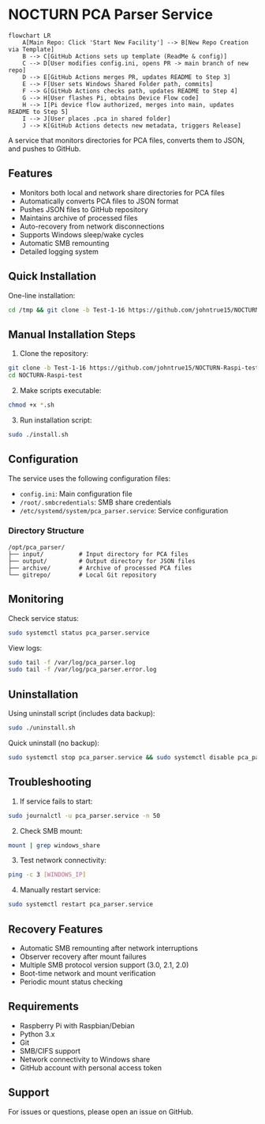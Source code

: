 # NOCTURN PCA Parser Service

```plaintext
flowchart LR
    A[Main Repo: Click 'Start New Facility'] --> B[New Repo Creation via Template]
    B --> C[GitHub Actions sets up template (ReadMe & config)]
    C --> D[User modifies config.ini, opens PR -> main branch of new repo]
    D --> E[GitHub Actions merges PR, updates README to Step 3]
    E --> F[User sets Windows Shared Folder path, commits]
    F --> G[GitHub Actions checks path, updates README to Step 4]
    G --> H[User flashes Pi, obtains Device Flow code]
    H --> I[Pi device flow authorized, merges into main, updates README to Step 5]
    I --> J[User places .pca in shared folder]
    J --> K[GitHub Actions detects new metadata, triggers Release]
```
A service that monitors directories for PCA files, converts them to JSON, and pushes to GitHub.

## Features

- Monitors both local and network share directories for PCA files
- Automatically converts PCA files to JSON format
- Pushes JSON files to GitHub repository
- Maintains archive of processed files
- Auto-recovery from network disconnections
- Supports Windows sleep/wake cycles
- Automatic SMB remounting
- Detailed logging system

## Quick Installation

One-line installation:
```bash
cd /tmp && git clone -b Test-1-16 https://github.com/johntrue15/NOCTURN-Raspi-test.git && cd NOCTURN-Raspi-test && chmod +x *.sh && sudo ./install.sh
```

## Manual Installation Steps

1. Clone the repository:
```bash
git clone -b Test-1-16 https://github.com/johntrue15/NOCTURN-Raspi-test.git
cd NOCTURN-Raspi-test
```

2. Make scripts executable:
```bash
chmod +x *.sh
```

3. Run installation script:
```bash
sudo ./install.sh
```

## Configuration

The service uses the following configuration files:
- `config.ini`: Main configuration file
- `/root/.smbcredentials`: SMB share credentials
- `/etc/systemd/system/pca_parser.service`: Service configuration

### Directory Structure

```
/opt/pca_parser/
├── input/          # Input directory for PCA files
├── output/         # Output directory for JSON files
├── archive/        # Archive of processed PCA files
└── gitrepo/        # Local Git repository
```

## Monitoring

Check service status:
```bash
sudo systemctl status pca_parser.service
```

View logs:
```bash
sudo tail -f /var/log/pca_parser.log
sudo tail -f /var/log/pca_parser.error.log
```

## Uninstallation

Using uninstall script (includes data backup):
```bash
sudo ./uninstall.sh
```

Quick uninstall (no backup):
```bash
sudo systemctl stop pca_parser.service && sudo systemctl disable pca_parser.service && sudo rm -f /etc/systemd/system/pca_parser.service && sudo systemctl daemon-reload && sudo rm -rf /opt/pca_parser /var/log/pca_parser.* /root/.smbcredentials && sudo sed -i '\#/mnt/windows_share#d' /etc/fstab && sudo umount -f /mnt/windows_share 2>/dev/null || true && sudo rm -rf /mnt/windows_share && echo "Uninstallation complete"
```

## Troubleshooting

1. If service fails to start:
```bash
sudo journalctl -u pca_parser.service -n 50
```

2. Check SMB mount:
```bash
mount | grep windows_share
```

3. Test network connectivity:
```bash
ping -c 3 [WINDOWS_IP]
```

4. Manually restart service:
```bash
sudo systemctl restart pca_parser.service
```

## Recovery Features

- Automatic SMB remounting after network interruptions
- Observer recovery after mount failures
- Multiple SMB protocol version support (3.0, 2.1, 2.0)
- Boot-time network and mount verification
- Periodic mount status checking

## Requirements

- Raspberry Pi with Raspbian/Debian
- Python 3.x
- Git
- SMB/CIFS support
- Network connectivity to Windows share
- GitHub account with personal access token

## Support

For issues or questions, please open an issue on GitHub.
